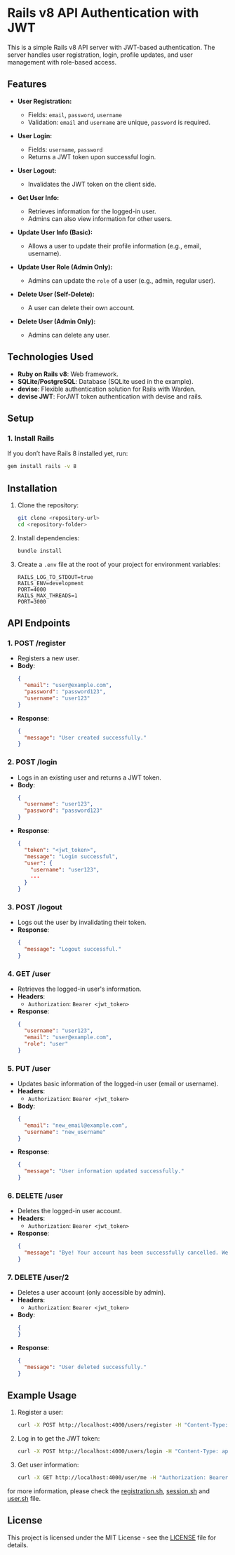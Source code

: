 

# Rails v8 API Authentication with JWT

This is a simple Rails v8 API server with JWT-based authentication. The server handles user registration, login, profile updates, and user management with role-based access.


## Features

- **User Registration:**
  - Fields: `email`, `password`, `username`
  - Validation: `email` and `username` are unique, `password` is required.

- **User Login:**
  - Fields: `username`, `password`
  - Returns a JWT token upon successful login.

- **User Logout:**
  - Invalidates the JWT token on the client side.

- **Get User Info:**
  - Retrieves information for the logged-in user.
  - Admins can also view information for other users.

- **Update User Info (Basic):**
  - Allows a user to update their profile information (e.g., email, username).

- **Update User Role (Admin Only):**
  - Admins can update the `role` of a user (e.g., admin, regular user).

- **Delete User (Self-Delete):**
  - A user can delete their own account.

- **Delete User (Admin Only):**
  - Admins can delete any user.


## Technologies Used

- **Ruby on Rails v8**: Web framework.
- **SQLite/PostgreSQL**: Database (SQLite used in the example).
- **devise**: Flexible authentication solution for Rails with Warden.
- **devise JWT**: ForJWT token authentication with devise and rails.

## Setup

### 1. Install Rails

If you don’t have Rails 8 installed yet, run:
```bash
gem install rails -v 8
```

## Installation

1. Clone the repository:
    ```bash
    git clone <repository-url>
    cd <repository-folder>
    ```

2. Install dependencies:
    ```bash
    bundle install
    ```

3. Create a `.env` file at the root of your project for environment variables:
    ```env
    RAILS_LOG_TO_STDOUT=true
    RAILS_ENV=development
    PORT=4000
    RAILS_MAX_THREADS=1
    PORT=3000
    ```

## API Endpoints

### 1. **POST /register**
- Registers a new user.
- **Body**:
    ```json
    {
      "email": "user@example.com",
      "password": "password123",
      "username": "user123"
    }
    ```
- **Response**:
    ```json
    {
      "message": "User created successfully."
    }
    ```

### 2. **POST /login**
- Logs in an existing user and returns a JWT token.
- **Body**:
    ```json
    {
      "username": "user123",
      "password": "password123"
    }
    ```
- **Response**:
    ```json
    {
      "token": "<jwt_token>",
      "message": "Login successful",
      "user": {
        "username": "user123",
        ...
      }
    }
    ```

### 3. **POST /logout**
- Logs out the user by invalidating their token.
- **Response**:
    ```json
    {
      "message": "Logout successful."
    }
    ```

### 4. **GET /user**
- Retrieves the logged-in user's information.
- **Headers**:
    - `Authorization`: `Bearer <jwt_token>`
- **Response**:
    ```json
    {
      "username": "user123",
      "email": "user@example.com",
      "role": "user"
    }
    ```

### 5. **PUT /user**
- Updates basic information of the logged-in user (email or username).
- **Headers**:
    - `Authorization`: `Bearer <jwt_token>`
- **Body**:
    ```json
    {
      "email": "new_email@example.com",
      "username": "new_username"
    }
    ```
- **Response**:
    ```json
    {
      "message": "User information updated successfully."
    }
    ```

### 6. **DELETE /user**
- Deletes the logged-in user account.
- **Headers**:
    - `Authorization`: `Bearer <jwt_token>`
- **Response**:
    ```json
    {
      "message": "Bye! Your account has been successfully cancelled. We hope to see you again soon."
    }
    ```

### 7. **DELETE /user/2**
- Deletes a user account (only accessible by admin).
- **Headers**:
    - `Authorization`: `Bearer <jwt_token>`
- **Body**:
    ```json
    {
    }
    ```
- **Response**:
    ```json
    {
      "message": "User deleted successfully."
    }
    ```

## Example Usage

1. Register a user:
    ```bash
    curl -X POST http://localhost:4000/users/register -H "Content-Type: application/json" -d '{"email": "user@example.com", "password": "password123", "username": "user123"}'
    ```

2. Log in to get the JWT token:
    ```bash
    curl -X POST http://localhost:4000/users/login -H "Content-Type: application/json" -d '{"username": "user123", "password": "password123"}'
    ```

3. Get user information:
    ```bash
    curl -X GET http://localhost:4000/user/me -H "Authorization: Bearer <jwt_token>"
    ```

for more information, please check the [registration.sh](./manual/registration.sh), [session.sh](./manual/session.sh) and [user.sh](./manual/user.sh) file.

## License

This project is licensed under the MIT License - see the [LICENSE](LICENSE) file for details.

